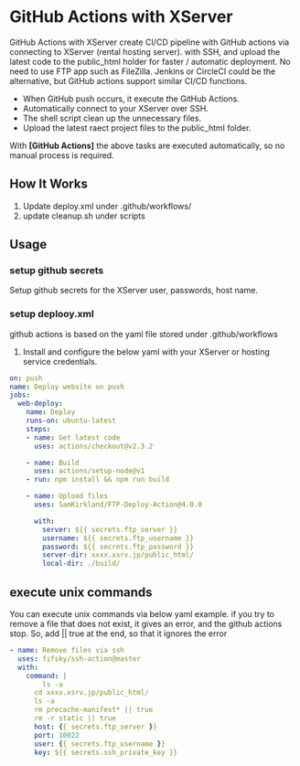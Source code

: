 # GitHub Actions with XServer

GitHub Actions with XServer create CI/CD pipeline with GitHub actions via
connecting to XServer (rental hosting server). with SSH, and upload the latest 
code to the public_html holder for faster / automatic deployment. No need to use 
FTP app such as FileZilla. Jenkins or CircleCI could be the alternative, but GitHub
actions support similar CI/CD functions.

* When GitHub push occurs, it execute the GitHub Actions.
* Automatically connect to your XServer over SSH.
* The shell script clean up the unnecessary files.
* Upload the latest raect project files to the public_html folder.


With **[GitHub Actions]** the above tasks are executed automatically, so no manual process
is required.



## How It Works

1. Update deploy.xml under .github/workflows/
2. update cleanup.sh under scripts

## Usage

### setup github secrets

Setup github secrets for the XServer user, passwords, host name.

### setup deplooy.xml

github actions is based on the yaml file stored under .github/workflows

1. Install and configure the below yaml with your XServer or hosting service credentials.


```yaml
on: push
name: Deploy website on push
jobs:
  web-deploy:
    name: Deploy
    runs-on: ubuntu-latest
    steps:
    - name: Get latest code
      uses: actions/checkout@v2.3.2

    - name: Build
      uses: actions/setup-node@v1
    - run: npm install && npm run build

    - name: Upload files
      uses: SamKirkland/FTP-Deploy-Action@4.0.0

      with: 
        server: ${{ secrets.ftp_server }}
        username: ${{ secrets.ftp_username }}
        password: ${{ secrets.ftp_password }}
        server-dir: xxxx.xsrv.jp/public_html/
        local-dir: ./build/
```


## execute unix commands

You can execute unix commands via below yaml example. if you try to remove a file that does not exist, it gives an error, and the github actions stop. So, add || true at the end, so that it ignores the error

```yaml
- name: Remove files via ssh
  uses: fifsky/ssh-action@master
  with:
    command: |
    	ls -a
      cd xxxx.xsrv.jp/public_html/
      ls -a
      rm precache-manifest* || true
      rm -r static || true
      host: {{ secrets.ftp_server }}
      port: 10022
      user: {{ secrets.ftp_username }}
      key: ${{ secrets.ssh_private_key }}
```

